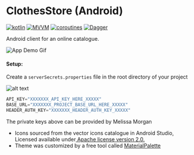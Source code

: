 # ClothesStore (Android)
[![kotlin](https://img.shields.io/badge/Kotlin-1.3.xx-blue)](https://kotlinlang.org/) [![MVVM ](https://img.shields.io/badge/Architecture-MVVM-brightgreen)](https://developer.android.com/jetpack/guide) [![coroutines](https://img.shields.io/badge/Kotlin-Coroutines-orange)](https://developer.android.com/kotlin/coroutines) [![Dagger](https://img.shields.io/badge/Dagger-Hilt-orange)](https://dagger.dev/hilt)

Android client for an online catalogue.

![App Demo Gif](https://user-images.githubusercontent.com/13585693/86788698-5b555800-c05e-11ea-880f-3a0afcb85f1f.gif)


#### Setup:
Create a `serverSecrets.properties` file in the root directory of your project

![alt text](https://user-images.githubusercontent.com/13585693/86789145-e3d3f880-c05e-11ea-8525-03ff1879d45f.png "serverSecrets setup")

```kotlin
API_KEY="XXXXXXX_API_KEY_HERE_XXXXX"
BASE_URL="XXXXXXX_PROJECT_BASE_URL_HERE_XXXXX"
HEADER_AUTH_KEY="XXXXXXX_HEADER_AUTH_KEY_XXXXX"
```

The private keys above can be provided by Melissa Morgan


- Icons sourced from the vector icons catalogue in Android Studio, Licensed available under[ Apache license version 2.0.](https://www.apache.org/licenses/LICENSE-2.0.html)
- Theme was customized by a free tool called [MaterialPalette](https://www.materialpalette.com/brown/grey)
